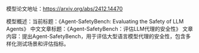 模型论文地址：https://arxiv.org/abs/2412.14470

模型概述：当前标题：《Agent-SafetyBench: Evaluating the Safety of LLM Agents》
中文文章标题：《Agent-SafetyBench：评估LLM代理的安全性》
文章内容：提出Agent-SafetyBench，用于评估大型语言模型代理的安全性，包含多样化测试场景和评估指标。
